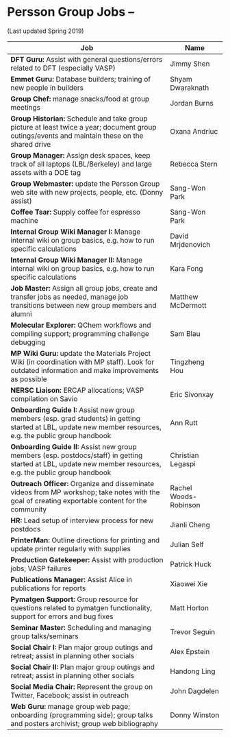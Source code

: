 # Persson Group Jobs –
(Last updated Spring 2019)

Job | Name
-----------------|--------------
**DFT Guru:** Assist with general questions/errors related to DFT (especially VASP)|Jimmy Shen
**Emmet Guru:** Database builders; training of new people in builders | Shyam Dwaraknath
**Group Chef:** manage snacks/food at group meetings | Jordan Burns
**Group Historian:** Schedule and take group picture at least twice a year; document group outings/events and maintain these on the shared drive | Oxana Andriuc
**Group Manager:** Assign desk spaces, keep track of all laptops (LBL/Berkeley) and large assets with a DOE tag | Rebecca Stern
**Group Webmaster:** update the Persson Group web site with new projects, people, etc. (Donny assist) | Sang-Won Park
**Coffee Tsar:** Supply coffee for espresso machine | Sang-Won Park
**Internal Group Wiki Manager I:** Manage internal wiki on group basics, e.g. how to run specific calculations | David Mrjdenovich
**Internal Group Wiki Manager II:** Manage internal wiki on group basics, e.g. how to run specific calculations | Kara Fong
**Job Master:** Assign all group jobs, create and transfer jobs as needed, manage job transitions between new group members and alumni | Matthew McDermott
**Molecular Explorer:** QChem workflows and compiling support; programming challenge debugging | Sam Blau
**MP Wiki Guru:** update the Materials Project Wiki (in coordination with MP staff). Look for outdated information and make improvements as possible |Tingzheng Hou
**NERSC Liaison:** ERCAP allocations; VASP compilation on Savio | Eric Sivonxay
**Onboarding Guide I:** Assist new group members (esp. grad students) in getting started at LBL, update new member resources, e.g. the public group handbook |Ann Rutt
**Onboarding Guide II:** Assist new group members (esp. postdocs/staff) in getting started at LBL, update new member resources, e.g. the public group handbook | Christian Legaspi
**Outreach Officer:** Organize and disseminate videos from MP workshop; take notes with the goal of creating exportable content for the community | Rachel Woods- Robinson
**HR:** Lead setup of interview process for new postdocs | Jianli Cheng
**PrinterMan:** Outline directions for printing and update printer regularly with supplies | Julian Self
**Production Gatekeeper:** Assist with production jobs; VASP failures | Patrick Huck
**Publications Manager:** Assist Alice in publications for reports | Xiaowei Xie
**Pymatgen Support:** Group resource for questions related to pymatgen functionality, support for errors and bug fixes | Matt Horton
**Seminar Master:** Scheduling and managing group talks/seminars | Trevor Seguin
**Social Chair I:** Plan major group outings and retreat; assist in planning other socials | Alex Epstein
**Social Chair II:** Plan major group outings and retreat; assist in planning other socials | Handong Ling
**Social Media Chair:** Represent the group on Twitter, Facebook; assist in outreach | John Dagdelen
**Web Guru:** manage group web page; onboarding (programming side); group talks and posters archivist; group web bibliography | Donny Winston
